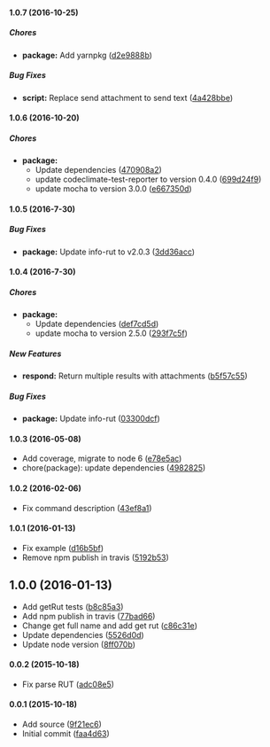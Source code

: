 #### 1.0.7 (2016-10-25)

##### Chores

* **package:** Add yarnpkg ([d2e9888b](https://github.com/lgaticaq/hubot-info-rut/commit/d2e9888b4c9ef09effdb2f6671cfc75391b1461b))

##### Bug Fixes

* **script:** Replace send attachment to send text ([4a428bbe](https://github.com/lgaticaq/hubot-info-rut/commit/4a428bbe42fd199b2bcf910ba588d7aedb0d283d))

#### 1.0.6 (2016-10-20)

##### Chores

* **package:**
  * Update dependencies ([470908a2](https://github.com/lgaticaq/hubot-info-rut/commit/470908a2a272634931ae51114471486ebff312f4))
  * update codeclimate-test-reporter to version 0.4.0 ([699d24f9](https://github.com/lgaticaq/hubot-info-rut/commit/699d24f9ec46c83a9271de897fe030e5b0506416))
  * update mocha to version 3.0.0 ([e667350d](https://github.com/lgaticaq/hubot-info-rut/commit/e667350daa58b94cb3257e668e1ef40dcd4332b1))

#### 1.0.5 (2016-7-30)

##### Bug Fixes

* **package:** Update info-rut to v2.0.3 ([3dd36acc](https://github.com/lgaticaq/hubot-info-rut/commit/3dd36acc6df6e29a0dfa9f5fe5d7b6d70b3d31b0))

#### 1.0.4 (2016-7-30)

##### Chores

* **package:**
  * Update dependencies ([def7cd5d](https://github.com/lgaticaq/hubot-info-rut/commit/def7cd5d2b6dc0c0b23b6952382bf824b5d770b3))
  * update mocha to version 2.5.0 ([293f7c5f](https://github.com/lgaticaq/hubot-info-rut/commit/293f7c5f0d00a22aeb86e1b62a74eb9733b882d2))

##### New Features

* **respond:** Return multiple results with attachments ([b5f57c55](https://github.com/lgaticaq/hubot-info-rut/commit/b5f57c55b4b7fd977f1053531a7ec21ad8d72aae))

##### Bug Fixes

* **package:** Update info-rut ([03300dcf](https://github.com/lgaticaq/hubot-info-rut/commit/03300dcfa00f195a56fab6d417f81cd045577244))

#### 1.0.3 (2016-05-08)

* Add coverage, migrate to node 6 ([e78e5ac](https://github.com/lgaticaq/hubot-info-rut/commit/e78e5ac))
* chore(package): update dependencies ([4982825](https://github.com/lgaticaq/hubot-info-rut/commit/4982825))

#### 1.0.2 (2016-02-06)

* Fix command description ([43ef8a1](https://github.com/lgaticaq/hubot-info-rut/commit/43ef8a1))

#### 1.0.1 (2016-01-13)

* Fix example ([d16b5bf](https://github.com/lgaticaq/hubot-info-rut/commit/d16b5bf))
* Remove npm publish in travis ([5192b53](https://github.com/lgaticaq/hubot-info-rut/commit/5192b53))

## 1.0.0 (2016-01-13)

* Add getRut tests ([b8c85a3](https://github.com/lgaticaq/hubot-info-rut/commit/b8c85a3))
* Add npm publish in travis ([77bad66](https://github.com/lgaticaq/hubot-info-rut/commit/77bad66))
* Change get full name and add get rut ([c86c31e](https://github.com/lgaticaq/hubot-info-rut/commit/c86c31e))
* Update dependencies ([5526d0d](https://github.com/lgaticaq/hubot-info-rut/commit/5526d0d))
* Update node version ([8ff070b](https://github.com/lgaticaq/hubot-info-rut/commit/8ff070b))

#### 0.0.2 (2015-10-18)

* Fix parse RUT ([adc08e5](https://github.com/lgaticaq/hubot-info-rut/commit/adc08e5))

#### 0.0.1 (2015-10-18)

* Add source ([9f21ec6](https://github.com/lgaticaq/hubot-info-rut/commit/9f21ec6))
* Initial commit ([faa4d63](https://github.com/lgaticaq/hubot-info-rut/commit/faa4d63))
